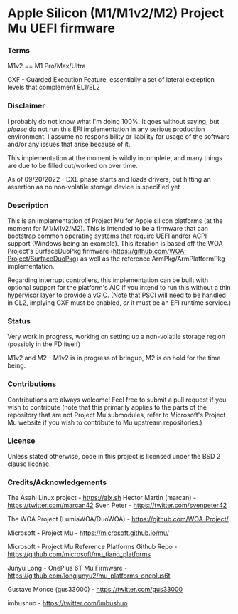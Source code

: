 Apple Silicon (M1/M1v2/M2) Project Mu UEFI firmware
===================================================

### Terms

M1v2 == M1 Pro/Max/Ultra

GXF - Guarded Execution Feature, essentially a set of lateral exception levels that complement EL1/EL2

### Disclaimer

I probably do not know what I'm doing 100%. It goes without saying, but *please* do not run this EFI implementation in any serious production environment. I assume no responsibility or liability for usage of the software and/or any issues that arise because of it.

This implementation at the moment is wildly incomplete, and many things are due to be filled out/worked on over time.

As of 09/20/2022 - DXE phase starts and loads drivers, but hitting an assertion as no non-volatile storage device is specified yet

### Description

This is an implementation of Project Mu for Apple silicon platforms (at the moment for M1/M1v2/M2). This is intended to be a firmware that can bootstrap common operating systems that require UEFI and/or ACPI support (Windows being an example). This iteration is based off the WOA Project's SurfaceDuoPkg firmware (https://github.com/WOA-Project/SurfaceDuoPkg) as well as the reference ArmPkg/ArmPlatformPkg implementation.

Regarding interrupt controllers, this implementation can be built with optional support for the platform's AIC if you intend to run this without a thin hypervisor layer to provide a vGIC.
(Note that PSCI will need to be handled in GL2, implying GXF must be enabled, *or* it must be an EFI runtime service.)

### Status

Very work in progress, working on setting up a non-volatile storage region (possibly in the FD itself)

M1v2 and M2 - M1v2 is in progress of bringup, M2 is on hold for the time being.

### Contributions

Contributions are always welcome! Feel free to submit a pull request if you wish to contribute (note that this primarily applies to the parts of the repository that are not Project Mu submodules, refer to Microsoft's Project Mu website if you wish to contribute to Mu upstream repositories.)

### License

Unless stated otherwise, code in this project is licensed under the BSD 2 clause license.

### Credits/Acknowledgements

The Asahi Linux project - https://alx.sh
    Hector Martin (marcan) - https://twitter.com/marcan42
    Sven Peter - https://twitter.com/svenpeter42

The WOA Project (LumiaWOA/DuoWOA) - https://github.com/WOA-Project/

Microsoft - Project Mu - https://microsoft.github.io/mu/

Microsoft - Project Mu Reference Platforms Github Repo - https://github.com/microsoft/mu_tiano_platforms

Junyu Long - OnePlus 6T Mu Firmware - https://github.com/longjunyu2/mu_platforms_oneplus6t

Gustave Monce (gus33000) - https://twitter.com/gus33000

imbushuo - https://twitter.com/imbushuo

